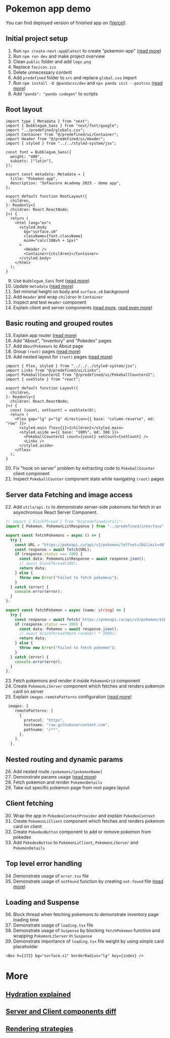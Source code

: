 # Pokemon app demo

You can find deployed version of finished app on ([Vercel](https://pokemon-demo-alpha.vercel.app/)).

## Initial project setup

1. Run `npx create-next-app@latest` to create "pokemon-app" ([read more](https://nextjs.org/docs/app/getting-started/installation))
2. Run `npm run dev` and make project overview
3. Clean `public` folder and add `logo.png`
4. Replace `favicon.ico`
5. Delete unnecessary content
6. Add `predefined` folder to `src` and replace `global.css` import
7. Run `npm install -D @pandacss/dev` and `npx panda init --postcss` ([read more](https://panda-css.com/docs/installation/nextjs#install-panda-css))
8. Add `"panda": "panda codegen"` to scripts

## Root layout

```tsx
import type { Metadata } from "next";
import { Bubblegum_Sans } from "next/font/google";
import "../predefined/globals.css";
import Container from "@/predefined/ui/Container";
import Header from "@/predefined/ui/Header";
import { styled } from "../../styled-system/jsx";

const font = Bubblegum_Sans({
  weight: "400",
  subsets: ["latin"],
});

export const metadata: Metadata = {
  title: "Pokemon app",
  description: "Sofascore Academy 2025 - demo app",
};

export default function RootLayout({
  children,
}: Readonly<{
  children: React.ReactNode;
}>) {
  return (
    <html lang="en">
      <styled.body
        bg="surface.s0"
        className={font.className}
        minH="calc(100vh + 1px)"
      >
        <Header />
        <Container>{children}</Container>
      </styled.body>
    </html>
  );
}
```

9. Use `Bubblegum_Sans` font ([read more](https://nextjs.org/docs/pages/building-your-application/optimizing/fonts))
10. Update `metadata` ([read more](https://nextjs.org/docs/app/building-your-application/optimizing/metadata))
11. Set minimal height on body and `surface.s0` background
12. Add `Header` and wrap `children` in `Container`
13. Inspect and test `Header` component
14. Explain client and server components ([read more](https://nextjs.org/learn/react-foundations/server-and-client-components), [read even more](https://nextjs.org/docs/app/building-your-application/rendering))

## Basic routing and grouped routes

15. Explain app router ([read more](https://nextjs.org/docs/app/building-your-application/routing))
16. Add "About", "Inventory" and "Pokedex" pages
17. Add `AboutPokemons` to About page
18. Group `(root)` pages ([read more](https://nextjs.org/docs/app/building-your-application/routing/route-groups))
19. Add nested layout for `(root)` pages ([read more](https://nextjs.org/docs/app/getting-started/layouts-and-pages))

```tsx
import { Flex, styled } from "../../../styled-system/jsx";
import Links from "@/predefined/ui/Links";
import PokeballCounterUI from "@/predefined/ui/PokeballCounterUI";
import { useState } from "react";

export default function Layout({
  children,
}: Readonly<{
  children: React.ReactNode;
}>) {
  const [count, setCount] = useState(0);
  return (
    <Flex gap="lg" p="lg" direction={{ base: "column-reverse", md: "row" }}>
      <styled.main flex={1}>{children}</styled.main>
      <styled.aside w={{ base: "100%", md: 308 }}>
        <PokeballCounterUI count={count} setCount={setCount} />
        <Links />
      </styled.aside>
    </Flex>
  );
}
```

20. Fix "hook on server" problem by extracting code to `PokeballCounter` client component
21. Inspect `PokeballCounter` component state while navigating `(root)` pages

## Server data Fetching and image access

22. Add `utils/api.ts` to demonstrate server-side pokemons list fetch in an asynchronous React Server Component.

```ts
// import { blockThread } from "@/predefined/utils";
import { Pokemon, PokemonListResponse } from "../predefined/interface";

export const fetchPokemons = async () => {
  try {
    const URL = "https://pokeapi.co/api/v2/pokemon/?offset=20&limit=40";
    const response = await fetch(URL);
    if (response.status === 200) {
      const data: PokemonListResponse = await response.json();
      // await blockThread(200);
      return data;
    } else {
      throw new Error("Failed to fetch pokemons");
    }
  } catch (error) {
    console.error(error);
  }
};

export const fetchPokemon = async (name: string) => {
  try {
    const response = await fetch(`https://pokeapi.co/api/v2/pokemon/${name}`);
    if (response.status === 200) {
      const data: Pokemon = await response.json();
      // await blockThread(Math.random() * 3000);
      return data;
    } else {
      throw new Error("Failed to fetch pokemon");
    }
  } catch (error) {
    console.error(error);
  }
};
```

23. Fetch pokemons and render it inside `PokemonGrid` component
24. Create `PokemonLiServer` component which fetches and renders pokemon card on server
25. Explain `images.remotePatterns` configuration ([read more](https://nextjs.org/docs/pages/building-your-application/optimizing/images))

```ts
 images: {
    remotePatterns: [
      {
        protocol: "https",
        hostname: "raw.githubusercontent.com",
        pathname: "/**",
      },
    ],
  },
```

## Nested routing and dynamic params

26. Add nested route `/pokemons/[pokemonName]`
27. Demonstrate params usage ([read more](https://nextjs.org/docs/app/building-your-application/routing/dynamic-routes))
28. Fetch pokemon and render `PokemonDetails`
29. Take out specific pokemon page from root pages layout

## Client fetching

30. Wrap the app in `PokedexContextProvider` and explain `PokedexContext`
31. Create `PokemonLiClient` component which fetches and renders pokemon card on client
32. Create `PokedexButton` component to add or remove pokemon from pokedex
33. Add `PokedexButton` to `PokemonLiClient`, `PokemonLiServer` and `PokemonDetails`

## Top level error handling

34. Demonstrate usage of `error.tsx` file
35. Demonstrate usage of `notFound` function by creating `not-found` file ([read more](https://nextjs.org/docs/app/api-reference/functions/not-found))

## Loading and Suspense

36. Block thread when fetching pokemons to demonstrate inventory page loading time
37. Demonstrate usage of `loading.tsx` file
38. Demonstrate usage of `Suspense` by blocking `fetchPokemon` function and wrapping `PokemonLiServer` in `Suspense`
39. Demonstrate importance of `loading.tsx` file weight by using simple card placeholder

```tsx
<Box h={172} bg="surface.s1" borderRadius="lg" key={index} />
```

# More

## [Hydration explained](Hydration.md)

## [Server and Client components diff](ServerClientComponents.md)

## [Rendering strategies](RenderingCheatsheet.md)
